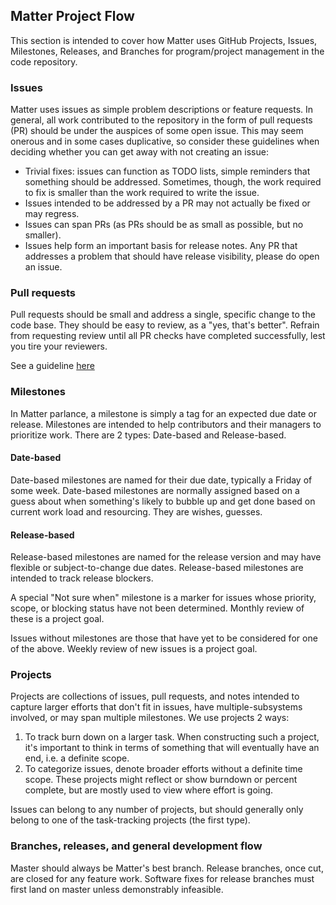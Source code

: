 ## Matter Project Flow

This section is intended to cover how Matter uses GitHub Projects, Issues,
Milestones, Releases, and Branches for program/project management in the code
repository.

### Issues

Matter uses issues as simple problem descriptions or feature requests. In
general, all work contributed to the repository in the form of pull requests
(PR) should be under the auspices of some open issue. This may seem onerous and
in some cases duplicative, so consider these guidelines when deciding whether
you can get away with not creating an issue:

-   Trivial fixes: issues can function as TODO lists, simple reminders that
    something should be addressed. Sometimes, though, the work required to fix
    is smaller than the work required to write the issue.
-   Issues intended to be addressed by a PR may not actually be fixed or may
    regress.
-   Issues can span PRs (as PRs should be as small as possible, but no smaller).
-   Issues help form an important basis for release notes. Any PR that addresses
    a problem that should have release visibility, please do open an issue.

### Pull requests

Pull requests should be small and address a single, specific change to the code
base. They should be easy to review, as a "yes, that's better". Refrain from
requesting review until all PR checks have completed successfully, lest you tire
your reviewers.

See a guideline [here](./pull_request_guidelines.md)

### Milestones

In Matter parlance, a milestone is simply a tag for an expected due date or
release. Milestones are intended to help contributors and their managers to
prioritize work. There are 2 types: Date-based and Release-based.

#### Date-based

Date-based milestones are named for their due date, typically a Friday of some
week. Date-based milestones are normally assigned based on a guess about when
something's likely to bubble up and get done based on current work load and
resourcing. They are wishes, guesses.

#### Release-based

Release-based milestones are named for the release version and may have flexible
or subject-to-change due dates. Release-based milestones are intended to track
release blockers.

A special "Not sure when" milestone is a marker for issues whose priority,
scope, or blocking status have not been determined. Monthly review of these is a
project goal.

Issues without milestones are those that have yet to be considered for one of
the above. Weekly review of new issues is a project goal.

### Projects

Projects are collections of issues, pull requests, and notes intended to capture
larger efforts that don't fit in issues, have multiple-subsystems involved, or
may span multiple milestones. We use projects 2 ways:

1. To track burn down on a larger task. When constructing such a project, it's
   important to think in terms of something that will eventually have an end,
   i.e. a definite scope.
2. To categorize issues, denote broader efforts without a definite time scope.
   These projects might reflect or show burndown or percent complete, but are
   mostly used to view where effort is going.

Issues can belong to any number of projects, but should generally only belong to
one of the task-tracking projects (the first type).

### Branches, releases, and general development flow

Master should always be Matter's best branch. Release branches, once cut, are
closed for any feature work. Software fixes for release branches must first land
on master unless demonstrably infeasible.
